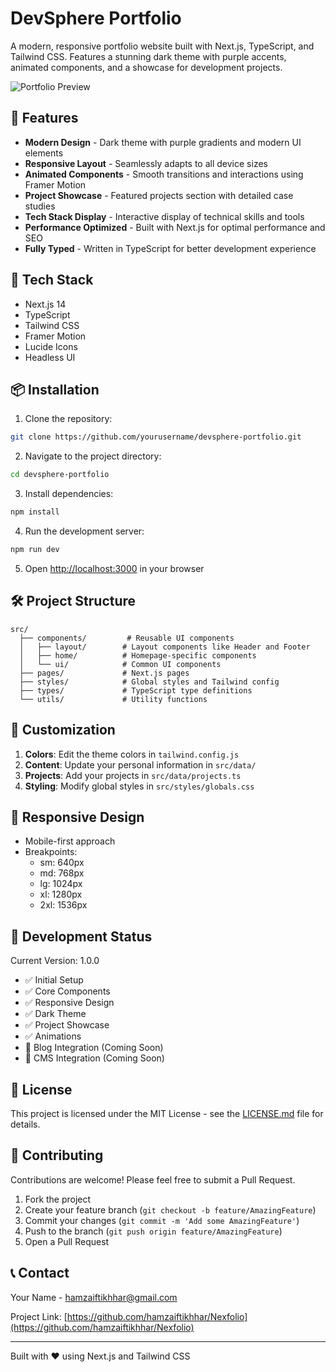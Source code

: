 # DevSphere Portfolio

A modern, responsive portfolio website built with Next.js, TypeScript, and Tailwind CSS. Features a stunning dark theme with purple accents, animated components, and a showcase for development projects.

![Portfolio Preview](/public/preview.png)

## 🌟 Features

- **Modern Design** - Dark theme with purple gradients and modern UI elements
- **Responsive Layout** - Seamlessly adapts to all device sizes
- **Animated Components** - Smooth transitions and interactions using Framer Motion
- **Project Showcase** - Featured projects section with detailed case studies
- **Tech Stack Display** - Interactive display of technical skills and tools
- **Performance Optimized** - Built with Next.js for optimal performance and SEO
- **Fully Typed** - Written in TypeScript for better development experience

## 🚀 Tech Stack

- Next.js 14
- TypeScript
- Tailwind CSS
- Framer Motion
- Lucide Icons
- Headless UI

## 📦 Installation

1. Clone the repository:
```bash
git clone https://github.com/yourusername/devsphere-portfolio.git
```

2. Navigate to the project directory:
```bash
cd devsphere-portfolio
```

3. Install dependencies:
```bash
npm install
```

4. Run the development server:
```bash
npm run dev
```

5. Open [http://localhost:3000](http://localhost:3000) in your browser

## 🛠 Project Structure

```
src/
  ├── components/         # Reusable UI components
  │   ├── layout/        # Layout components like Header and Footer
  │   ├── home/          # Homepage-specific components
  │   └── ui/            # Common UI components
  ├── pages/             # Next.js pages
  ├── styles/            # Global styles and Tailwind config
  ├── types/             # TypeScript type definitions
  └── utils/             # Utility functions
```

## 🎨 Customization

1. **Colors**: Edit the theme colors in `tailwind.config.js`
2. **Content**: Update your personal information in `src/data/`
3. **Projects**: Add your projects in `src/data/projects.ts`
4. **Styling**: Modify global styles in `src/styles/globals.css`

## 📱 Responsive Design

- Mobile-first approach
- Breakpoints:
  - sm: 640px
  - md: 768px
  - lg: 1024px
  - xl: 1280px
  - 2xl: 1536px

## 🚥 Development Status

Current Version: 1.0.0

- ✅ Initial Setup
- ✅ Core Components
- ✅ Responsive Design
- ✅ Dark Theme
- ✅ Project Showcase
- ✅ Animations
- 🚧 Blog Integration (Coming Soon)
- 🚧 CMS Integration (Coming Soon)

## 📄 License

This project is licensed under the MIT License - see the [LICENSE.md](LICENSE.md) file for details.

## 🤝 Contributing

Contributions are welcome! Please feel free to submit a Pull Request.

1. Fork the project
2. Create your feature branch (`git checkout -b feature/AmazingFeature`)
3. Commit your changes (`git commit -m 'Add some AmazingFeature'`)
4. Push to the branch (`git push origin feature/AmazingFeature`)
5. Open a Pull Request

## 📞 Contact

Your Name - [hamzaiftikhhar@gmail.com](hamzaiftikhhar@gmail.com)

Project Link: [https://github.com/hamzaiftikhhar/Nexfolio](https://github.com/hamzaiftikhhar/Nexfolio)

---

Built with ❤️ using Next.js and Tailwind CSS